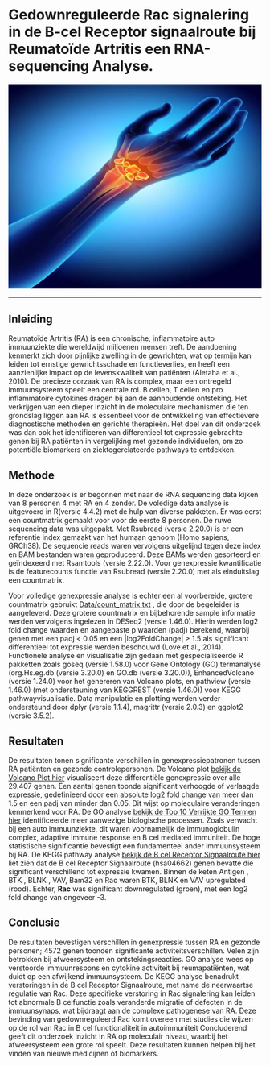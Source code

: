 # Gedownreguleerde Rac signalering in de B-cel Receptor signaalroute bij Reumatoïde Artritis een RNA-sequencing Analyse. 
<p align="center">
  <img src="Assets/Reumathoid.webp" alt="Reuma" width="2000" />
</p>

------

## Inleiding

Reumatoïde Artritis (RA) is een chronische, inflammatoire auto immuunziekte die wereldwijd miljoenen mensen treft. De aandoening kenmerkt zich door pijnlijke zwelling in de gewrichten, wat op termijn kan leiden tot ernstige gewrichtsschade en functieverlies, en heeft een aanzienlijke impact op de levenskwaliteit van patiënten (Aletaha et al., 2010). De precieze oorzaak van RA is complex, maar een ontregeld immuunsysteem speelt een centrale rol. B cellen, T cellen en pro inflammatoire cytokines dragen bij aan de aanhoudende ontsteking. Het verkrijgen van een dieper inzicht in de moleculaire mechanismen die ten grondslag liggen aan RA is essentieel voor de ontwikkeling van effectievere diagnostische methoden en gerichte therapieën. Het doel van dit onderzoek was dan ook het identificeren van differentieel tot expressie gebrachte genen bij RA patiënten in vergelijking met gezonde individuelen, om zo potentiële biomarkers en ziektegerelateerde pathways te ontdekken. 

## Methode

In deze onderzoek is er begonnen met naar de RNA sequencing data kijken van 8 personen 4 met RA en 4 zonder. De voledige data analyse is uitgevoerd in R(versie 4.4.2) met de hulp van diverse pakketen. Er was eerst een countmatrix gemaakt voor voor de eerste 8 personen. De ruwe sequencing data was uitgepakt. Met Rsubread (versie 2.20.0) is er een referentie index gemaakt van het humaan genoom (Homo sapiens, GRCh38). De sequencie reads waren vervolgens uitgelijnd tegen deze index en BAM bestanden waren geproduceerd. Deze BAMs werden gesorteerd en geïndexeerd met Rsamtools (versie 2.22.0). Voor genexpressie kwantificatie is de featurecounts functie van Rsubread (versie 2.20.0) met als einduitslag een countmatrix. 

Voor volledige genexpressie analyse is echter een al voorbereide, grotere countmatrix gebruikt [Data/count_matrix.txt](Data/count_matrix.txt) , die door de begeleider is aangeleverd. Deze grotere countmatrix en bijbehorende sample informatie werden vervolgens ingelezen in DESeq2 (versie 1.46.0). Hierin werden log2 fold change waarden en aangepaste p waarden (padj) berekend, waarbij genen met een padj < 0.05 en een |log2FoldChange| > 1.5 als significant differentieel tot expressie werden beschouwd (Love et al., 2014). Functionele analyse en visualisatie zijn gedaan met gespecialiseerde R pakketten zoals goseq (versie 1.58.0) voor Gene Ontology (GO) termanalyse (org.Hs.eg.db (versie 3.20.0) en GO.db (versie 3.20.0)), EnhancedVolcano (versie 1.24.0) voor het genereren van Volcano plots, en pathview (versie 1.46.0) (met ondersteuning van KEGGREST (versie 1.46.0)) voor KEGG pathwayvisualisatie. Data manipulatie en plotting werden verder ondersteund door dplyr (versie 1.1.4), magrittr (versie 2.0.3) en ggplot2 (versie 3.5.2). 

## Resultaten

De resultaten tonen significante verschillen in genexpressiepatronen tussen RA patiënten en gezonde controlepersonen. De Volcano plot [bekijk de Volcano Plot hier](results/Screenshot%202025-06-08%20154951.png)  visualiseert deze differentiële genexpressie over alle 29.407 genen. Een aantal genen toonde significant verhoogde of verlaagde expressie, gedefinieerd door een absolute log2 fold change van meer dan 1.5 en een padj van minder dan 0.05. Dit wijst op moleculaire veranderingen kenmerkend voor RA. De GO analyse [bekijk de Top 10 Verrijkte GO Termen hier](results/Screenshot%252025-06-08%2520154327.png) identificeerde meer aanwezige biologische processen. Zoals verwacht bij een auto immuunziekte, dit waren voornamelijk  de immunoglobulin complex, adaptive immune response en B cel mediated immuniteit. De hoge statistische significantie bevestigt een fundamenteel ander immuunsysteem bij RA. De KEGG pathway analyse [bekijk de B cel Receptor Signaalroute hier](results/hsa04662.pathview.png) liet zien dat de B cel Receptor Signaalroute (hsa04662) genen bevatte die significant verschillend tot expressie kwamen. Binnen de keten Antigen , BTK , BLNK , VAV, Bam32 en Rac waren BTK, BLNK en VAV upregulated (rood). Echter, **Rac** was significant downregulated (groen), met een log2 fold change van ongeveer -3.

## Conclusie

De resultaten bevestigen verschillen in genexpressie tussen RA en gezonde personen; 4572 genen toonden significante activiteitsverschillen. Velen zijn betrokken bij afweersysteem en ontstekingsreacties. GO analyse wees op verstoorde immuunrespons en cytokine activiteit bij reumapatiënten, wat duidt op een afwijkend immuunsysteem. De KEGG analyse benadrukt verstoringen in de B cel Receptor Signaalroute, met name de neerwaartse regulatie van Rac. Deze specifieke verstoring in Rac signalering kan leiden tot abnormale B celfunctie zoals veranderde migratie of defecten in de immuunsynaps, wat bijdraagt aan de complexe pathogenese van RA. Deze bevinding van gedownreguleerd Rac komt overeen met studies die wijzen op de rol van Rac in B cel functionaliteit in autoimmuniteit Concluderend geeft dit onderzoek inzicht in RA op moleculair niveau, waarbij het afweersysteem een grote rol speelt. Deze resultaten kunnen helpen bij het vinden van nieuwe medicijnen of biomarkers. 
